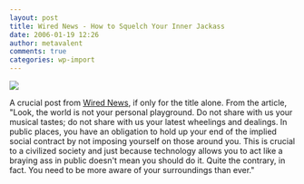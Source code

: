 ```yaml
---
layout: post
title: Wired News - How to Squelch Your Inner Jackass
date: 2006-01-19 12:26
author: metavalent
comments: true
categories: wp-import
---
```

<!--Lead Photo --><a href="http://www.wired.com/news/columns/0,70041-0.html?tw=wn_tophead_3"><img src="https://web.archive.org/web/*/http://awebcamdarkly.com/" /></a><!-- Commentary -->
A crucial post from <a href="http://www.wired.com/news/columns/0,70041-0.html?tw=wn_tophead_3">Wired News</a>, if only for the title alone.  From the article, "Look, the world is not your personal playground. Do not share with us your musical tastes; do not share with us your latest wheelings and dealings. In public places, you have an obligation to hold up your end of the implied social contract by not imposing yourself on those around you. This is crucial to a civilized society and just because technology allows you to act like a braying ass in public doesn't mean you should do it. Quite the contrary, in fact. You need to be more aware of your surroundings than ever."

